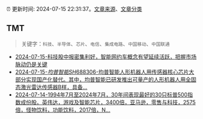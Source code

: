 :alarm_clock: 更新时间: 2024-07-15 22:31:37。[文章来源](/README.md)、[文章分类](/TAGS.md)

## TMT


> 关键字：`科技`、`半导体`、`芯片`、`电信`、`集成电路`、`中国移动`、`中国联通`



- [2024-07-15-科技股中报密集利好，智能网约车概念有望延续活跃，把握市场脉动仍是关键](https://www.cls.cn/detail/1733617) 
- [2024-07-15-$均普智能SH688306$-均普智能人形机器人用传感器核心芯片大部分实现国产化替代。其中，均普智能已研发推出可量产的人形机器人用全固态激光雷达传感器B样，具备...](https://xueqiu.com/7557082636/297481282) 
- [2024-07-14-1994年7月至2024年7月，30年间表现最好的30只标普500指数成份股。英伟达，游戏及智能芯片，3400倍，亚马逊，零售与科技，2575倍，怪物饮料，功能饮料，2017倍，N...](https://xueqiu.com/8056783660/297410134) 
